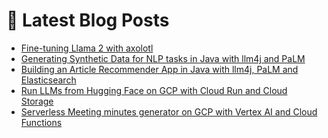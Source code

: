 # 📩 Latest Blog Posts
<!-- BLOG-POST-LIST:START -->
- [Fine-tuning Llama 2 with axolotl](/dltips/en/pytorch/llama-2-finetuning-axolotl/)
- [Generating Synthetic Data for NLP tasks in Java with llm4j and PaLM](https://dzlab.github.io/2023/09/22/palm-synthetic-data/)
- [Building an Article Recommender App in Java with llm4j, PaLM and Elasticsearch](https://dzlab.github.io/2023/09/01/palm-recommendation/)
- [Run LLMs from Hugging Face on GCP with Cloud Run and Cloud Storage](https://dzlab.github.io/2023/08/20/gcp-run-hf/)
- [Serverless Meeting minutes generator on GCP with Vertex AI and Cloud Functions](https://dzlab.github.io/2023/08/07/meeting_minutes_gcp_serverless/)
<!-- BLOG-POST-LIST:END -->

